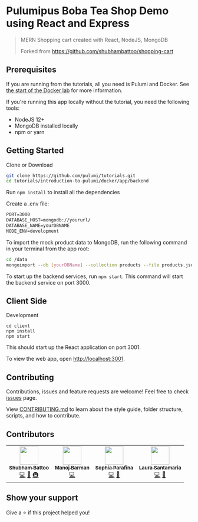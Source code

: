 <h1> 
  Pulumipus Boba Tea Shop Demo using React and Express
</h1>

> MERN Shopping cart created with React, NodeJS, MongoDB
>
> Forked from https://github.com/shubhambattoo/shopping-cart

## Prerequisites

If you are running from the tutorials, all you need is Pulumi and Docker. See
[the start of the Docker lab](../README.md#Prerequistes) for more information.

If you're running this app locally without the tutorial, you need the following tools:

* NodeJS 12+
* MongoDB installed locally
* npm or yarn

## Getting Started

Clone or Download

```sh
git clone https://github.com/pulumi/tutorials.git
cd tutorials/introduction-to-pulumi/docker/app/backend
```

Run `npm install` to install all the dependencies

Create a .env file:

```txt
PORT=3000
DATABASE_HOST=mongodb://yoururl/
DATABASE_NAME=yourDBNAME
NODE_ENV=development
```

To import the mock product data to MongoDB, run the following command in your terminal from the app root:

```sh
cd /data
mongoimport --db [yourDBName] --collection products --file products.json --jsonArray
```

To start up the backend services, run `npm start`. This command will start the backend service on port 3000.

## Client Side

Development

```
cd client
npm install
npm start
```

This should start up the React application on port 3001.

To view the web app, open [http://localhost:3001](http://localhost:3001).

## Contributing

Contributions, issues and feature requests are welcome!
Feel free to check [issues](https://github.com/pulumi/tutorials/issues) page.

View [CONTRIBUTING.md](https://github.com/pulumi/tutorials/blob/master/CONTRIBUTING.md) to learn about the style guide, folder structure, scripts, and how to
contribute.

## Contributors

<table>
  <tr>
    <td align="center">
      <a href="https://www.shubhambattoo.in">
        <img src="https://avatars1.githubusercontent.com/u/21199053?s=460&u=b41bc8b601833787049d7a35fe981bcf56741c18&v=4" width="50px;" alt=""/>
        <br />
        <sub>
          <b>Shubham Battoo</b>
        </sub>
      </a>
      <br />
      <a href="https://github.com/pulumi/tutorials/commits/master?author=shubhambattoo" title="Code">💻</a>
      <a href="https://github.com/pulumi/tutorials/commits/master?author=shubhambattoo" title="Documentation">📖</a>
      <a href="#infra-shubhambattoo" title="Infrastructure (Hosting, Build-Tools, etc)">🚇</a>
    </td>
    <td align="center">
      <a href="https://www.manojbarman.in/">
        <img src="https://avatars2.githubusercontent.com/u/11155266?s=460&u=1109fa72a8f0652ed20c58b10391ed49f7162ef5&v=4" width="50px;" alt=""/>
        <br />
        <sub>
          <b>Manoj Barman</b>
        </sub>
      </a>
      <br />
      <a href="https://github.com/pulumi/tutorials/commits/master?author=itsmanojb" title="Code">💻</a>
    </td>
    <td align="center">
      <a href="https://www.twitter.com/spara">
        <img src="https://avatars.githubusercontent.com/u/638672?v=4" width="50px;" alt=""/>
        <br />
        <sub>
          <b>Sophia Parafina</b>
        </sub>
      </a>
      <br />
      <a href="https://github.com/pulumi/tutorials/commits/master?author=spara" title="Code">💻</a>
      <a href="https://github.com/pulumi/tutorials/commits/master?author=spara" title="Documentation">📖</a>
    </td>
    <td align="center">
      <a href="https://nimbinatus.com">
        <img src="https://avatars.githubusercontent.com/u/1538692?v=4" width="50px;" alt=""/>
        <br />
        <sub>
          <b>Laura Santamaria</b>
        </sub>
      </a>
      <br />
      <a href="https://github.com/pulumi/tutorials/commits/master?author=nimbinatus" title="Code">💻</a>
      <a href="https://github.com/pulumi/tutorials/commits/master?author=nimbinatus" title="Documentation">📖</a>
    </td>
  </tr>
</table>

## Show your support

Give a ⭐️ if this project helped you!
